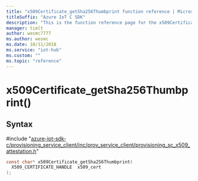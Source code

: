 ```yaml
---                             
title: "x509Certificate_getSha256Thumbprint function reference | Microsoft Docs" 
titleSuffix: "Azure IoT C SDK"            
description: "This is the function reference page for the x509Certificate_getSha256Thumbprint() function in the Azure IoT C SDK. This SDK is used with Azure IoT Hub and Azure IoT Hub Device Provisioning Service"            
manager: timlt                 
author: wesmc7777              
ms.author: wesmc               
ms.date: 10/11/2018                    
ms.service: "iot-hub"             
ms.custom: ""                
ms.topic: "reference"        
---                            
```


# x509Certificate_getSha256Thumbprint()

## Syntax

\#include "[azure-iot-sdk-c/provisioning_service_client/inc/prov_service_client/provisioning_sc_x509_attestation.h](../provisioning-sc-x509-attestation-h.md)"  
```C
const char* x509Certificate_getSha256Thumbprint(
  X509_CERTIFICATE_HANDLE  x509_cert
);
```

